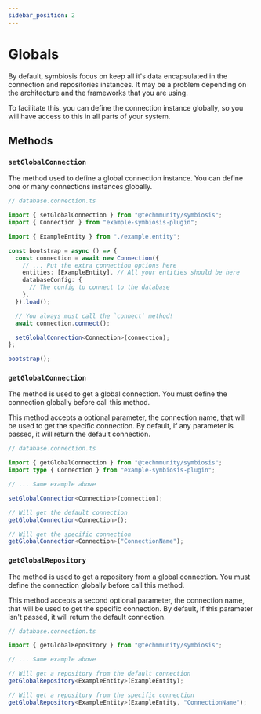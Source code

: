 ```yaml
---
sidebar_position: 2
---
```


# Globals

By default, symbiosis focus on keep all it's data encapsulated in the connection and repositories instances. It may be a problem depending on the architecture and the frameworks that you are using.

To facilitate this, you can define the connection instance globally, so you will have access to this in all parts of your system.

## Methods

### `setGlobalConnection`

The method used to define a global connection instance. You can define one or many connections instances globally.

```ts
// database.connection.ts

import { setGlobalConnection } from "@techmmunity/symbiosis";
import { Connection } from "example-symbiosis-plugin";

import { ExampleEntity } from "./example.entity";

const bootstrap = async () => {
  const connection = await new Connection({
    // ... Put the extra connection options here
    entities: [ExampleEntity], // All your entities should be here
    databaseConfig: {
      // The config to connect to the database
    },
  }).load();

  // You always must call the `connect` method!
  await connection.connect();

  setGlobalConnection<Connection>(connection);
};

bootstrap();
```

### `getGlobalConnection`

The method is used to get a global connection. You must define the connection globally before call this method.

This method accepts a optional parameter, the connection name, that will be used to get the specific connection. By default, if any parameter is passed, it will return the default connection.

```ts
// database.connection.ts

import { getGlobalConnection } from "@techmmunity/symbiosis";
import type { Connection } from "example-symbiosis-plugin";

// ... Same example above

setGlobalConnection<Connection>(connection);

// Will get the default connection
getGlobalConnection<Connection>();

// Will get the specific connection
getGlobalConnection<Connection>("ConnectionName");
```

### `getGlobalRepository`

The method is used to get a repository from a global connection. You must define the connection globally before call this method.

This method accepts a second optional parameter, the connection name, that will be used to get the specific connection. By default, if this parameter isn't passed, it will return the default connection.

```ts
// database.connection.ts

import { getGlobalRepository } from "@techmmunity/symbiosis";

// ... Same example above

// Will get a repository from the default connection
getGlobalRepository<ExampleEntity>(ExampleEntity);

// Will get a repository from the specific connection
getGlobalRepository<ExampleEntity>(ExampleEntity, "ConnectionName");
```
